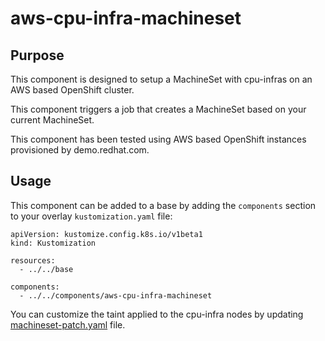 # aws-cpu-infra-machineset

## Purpose

This component is designed to setup a MachineSet with cpu-infras on an AWS based OpenShift cluster.

This component triggers a job that creates a MachineSet based on your current MachineSet.

This component has been tested using AWS based OpenShift instances provisioned by demo.redhat.com.

## Usage

This component can be added to a base by adding the `components` section to your overlay `kustomization.yaml` file:

```
apiVersion: kustomize.config.k8s.io/v1beta1
kind: Kustomization

resources:
  - ../../base

components:
  - ../../components/aws-cpu-infra-machineset
```


You can customize the taint applied to the cpu-infra nodes by updating [machineset-patch.yaml](./machineset-patch.yaml) file.
